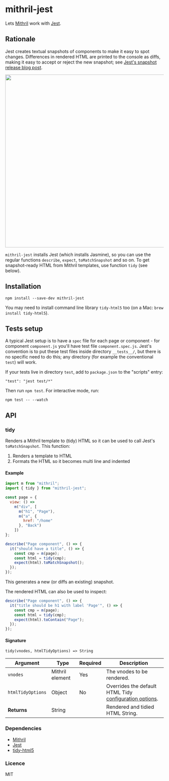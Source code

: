 # mithril-jest

Lets [Mithril](https://github.com/lhorie/mithril.js) work with [Jest](https://github.com/facebook/jest).


## Rationale

Jest creates textual snapshots of components to make it easy to spot changes. Differences in rendered HTML are printed to the console as diffs, making it easy to accept or reject the new snapshot; see [Jest's snapshot release blog post](http://facebook.github.io/jest/blog/2016/07/27/jest-14.html).

<img src="http://arthurclemens.github.io/assets/mithril-tidy/jest-run.png" width="691" height="548" />

`mithril-jest` installs Jest (which installs Jasmine), so you can use the regular functions `describe`, `expect`, `toMatchSnapshot` and so on. To get snapshot-ready HTML from Mithril templates, use function `tidy` (see below).



## Installation

```
npm install --save-dev mithril-jest
```

You may need to install command line library `tidy-html5` too (on a Mac: `brew install tidy-html5`).



## Tests setup

A typical Jest setup is to have a `spec` file for each page or component - for component `component.js` you'll have test file `component.spec.js`. Jest's convention is to put these test files inside directory `__tests__/`, but there is no specific need to do this; any directory (for example the conventional `test`) will work.

If your tests live in directory `test`, add to `package.json` to the "scripts" entry:

```
"test": "jest test/*"
```

Then run `npm test`. For interactive mode, run:

```
npm test -- --watch
```



## API

### tidy

Renders a Mithril template to (tidy) HTML so it can be used to call Jest's `toMatchSnapshot`. This function:
  1. Renders a template to HTML
  2. Formats the HTML so it becomes multi line and indented


#### Example

```javascript
import m from "mithril";
import { tidy } from "mithril-jest";

const page = {
  view: () =>
    m("div", [
      m("h1", "Page"),
      m("a", {
        href: "/home"
      }, "Back")
    ])
};

describe("Page component", () => {
  it("should have a title", () => {
    const cmp = m(page);
    const html = tidy(cmp);
    expect(html).toMatchSnapshot();
  });
});
```
This generates a new (or diffs an existing) snapshot.


The rendered HTML can also be used to inspect:

```javascript
describe("Page component", () => {
  it("title should be h1 with label 'Page'", () => {
    const cmp = m(page);
    const html = tidy(cmp);
    expect(html).toContain("Page");
  });
});
```


#### Signature

`tidy(vnodes, htmlTidyOptions) => String`

Argument                  | Type                      | Required | Description
------------------------- | ------------------------- | -------- | ---
`vnodes`                  | Mithril element           | Yes      | The vnodes to be rendered.
`htmlTidyOptions`         | Object                    | No       | Overrides the default HTML Tidy [configuration options](http://api.html-tidy.org/tidy/tidylib_api_5.2.0/tidy_config.html#config_options).
**Returns**               | String                    |          | Rendered and tidied HTML String.



### Dependencies

* [Mithril](https://github.com/lhorie/mithril.js)
* [Jest](https://github.com/facebook/jest)
* [tidy-html5](https://github.com/htacg/tidy-html5)


### Licence

MIT



